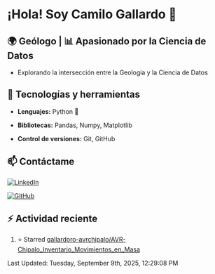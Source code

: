 # ¡Hola! Soy Camilo Gallardo 👋

## 🌍 Geólogo | 📊 Apasionado por la Ciencia de Datos

- Explorando la intersección entre la Geología y la Ciencia de Datos

## 🚀 Tecnologías y herramientas  

- **Lenguajes:** Python 🐍 

- **Bibliotecas:** Pandas, Numpy, Matplotlib 

- **Control de versiones:** Git, GitHub  

## 📫 Contáctame  

[![LinkedIn](https://img.shields.io/badge/LinkedIn-Perfil-blue?logo=linkedin)](www.linkedin.com/in/luis-camilo-gallardo-rojas-8b61332a7)  

[![GitHub](https://img.shields.io/badge/GitHub-Perfil-black?logo=github)](https://github.com/gallardoro)  


## :zap: Actividad reciente
<!--RECENT_ACTIVITY:start-->
1. ⭐ Starred [gallardoro-avrchipalo/AVR-Chipalo_Inventario_Movimientos_en_Masa](https://github.com/gallardoro-avrchipalo/AVR-Chipalo_Inventario_Movimientos_en_Masa)<br>
<!--RECENT_ACTIVITY:end-->
<!--RECENT_ACTIVITY:last_update-->
Last Updated: Tuesday, September 9th, 2025, 12:29:08 PM
<!--RECENT_ACTIVITY:last_update_end-->
